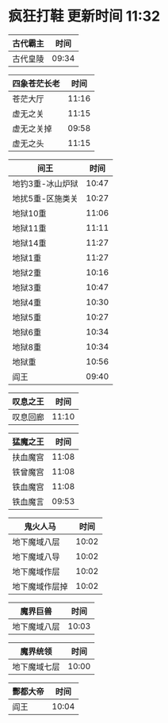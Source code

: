 # 疯狂打鞋 更新时间 11:32

| 古代霸主   | 时间    |
|--------|-------|
| 古代皇陵 | 09:34 |

| 四象苍茫长老   | 时间    |
|--------|-------|
| 苍茫大厅 | 11:16 |
| 虚无之关 | 11:15 |
| 虚无之关掉 | 09:58 |
| 虚无之头 | 11:15 |

| 间王   | 时间    |
|--------|-------|
| 地钓3重-冰山炉狱 | 10:47 |
| 地扰5重-区施类关 | 10:27 |
| 地狱10重 | 11:06 |
| 地狱11重 | 11:11 |
| 地狱14重 | 11:27 |
| 地狱1重 | 11:27 |
| 地狱2重 | 10:16 |
| 地狱3重 | 10:47 |
| 地狱4重 | 10:30 |
| 地狱5重 | 10:27 |
| 地狱6重 | 10:34 |
| 地狱8重 | 10:34 |
| 地狱重 | 10:56 |
| 阎王 | 09:40 |

| 叹息之王   | 时间    |
|--------|-------|
| 叹息回廊 | 11:10 |

| 猛魔之王   | 时间    |
|--------|-------|
| 扶血魔宫 | 11:08 |
| 铁曾魔宫 | 11:08 |
| 铁血魔宫 | 11:08 |
| 铁血魔言 | 09:53 |

| 鬼火人马   | 时间    |
|--------|-------|
| 地下魔域八层 | 10:02 |
| 地下魔域八导 | 10:02 |
| 地下魔域作层 | 10:02 |
| 地下魔域作层掉 | 10:02 |

| 魔界巨兽   | 时间    |
|--------|-------|
| 地下魔域八层 | 10:03 |

| 魔界统领   | 时间    |
|--------|-------|
| 地下魔域七层 | 10:00 |

| 酆都大帝   | 时间    |
|--------|-------|
| 阎王 | 10:04 |